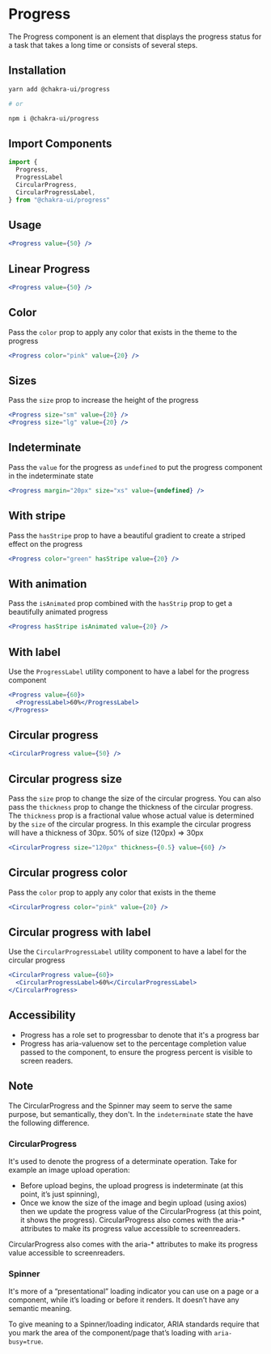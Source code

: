 # Progress

The Progress component is an element that displays the progress status for a
task that takes a long time or consists of several steps.

## Installation

```sh
yarn add @chakra-ui/progress

# or

npm i @chakra-ui/progress
```

## Import Components

```jsx
import {
  Progress,
  ProgressLabel
  CircularProgress,
  CircularProgressLabel,
} from "@chakra-ui/progress"
```

## Usage

```jsx
<Progress value={50} />
```

## Linear Progress

```jsx
<Progress value={50} />
```

## Color

Pass the `color` prop to apply any color that exists in the theme to the
progress

```jsx
<Progress color="pink" value={20} />
```

## Sizes

Pass the `size` prop to increase the height of the progress

```jsx
<Progress size="sm" value={20} />
<Progress size="lg" value={20} />
```

## Indeterminate

Pass the `value` for the progress as `undefined` to put the progress component
in the indeterminate state

```jsx
<Progress margin="20px" size="xs" value={undefined} />
```

## With stripe

Pass the `hasStripe` prop to have a beautiful gradient to create a striped
effect on the progress

```jsx
<Progress color="green" hasStripe value={20} />
```

## With animation

Pass the `isAnimated` prop combined with the `hasStrip` prop to get a
beautifully animated progress

```jsx
<Progress hasStripe isAnimated value={20} />
```

## With label

Use the `ProgressLabel` utility component to have a label for the progress
component

```jsx
<Progress value={60}>
  <ProgressLabel>60%</ProgressLabel>
</Progress>
```

## Circular progress

```jsx
<CircularProgress value={50} />
```

## Circular progress size

Pass the `size` prop to change the size of the circular progress. You can also
pass the `thickness` prop to change the thickness of the circular progress. The
`thickness` prop is a fractional value whose actual value is determined by the
`size` of the circular progress. In this example the circular progress will have
a thickness of 30px. 50% of size (120px) => 30px

```jsx
<CircularProgress size="120px" thickness={0.5} value={60} />
```

## Circular progress color

Pass the `color` prop to apply any color that exists in the theme

```jsx
<CircularProgress color="pink" value={20} />
```

## Circular progress with label

Use the `CircularProgressLabel` utility component to have a label for the
circular progress

```jsx
<CircularProgress value={60}>
  <CircularProgressLabel>60%</CircularProgressLabel>
</CircularProgress>
```

## Accessibility

- Progress has a role set to progressbar to denote that it's a progress bar
- Progress has aria-valuenow set to the percentage completion value passed to
  the component, to ensure the progress percent is visible to screen readers.

## Note

The CircularProgress and the Spinner may seem to serve the same purpose, but
semantically, they don't. In the `indeterminate` state the have the following
difference.

### CircularProgress

It's used to denote the progress of a determinate operation. Take for example an
image upload operation:

- Before upload begins, the upload progress is indeterminate (at this point,
  it’s just spinning),
- Once we know the size of the image and begin upload (using axios) then we
  update the progress value of the CircularProgress (at this point, it shows the
  progress). CircularProgress also comes with the aria-\* attributes to make its
  progress value accessible to screenreaders.

CircularProgress also comes with the aria-\* attributes to make its progress
value accessible to screenreaders.

### Spinner

It's more of a “presentational” loading indicator you can use on a page or a
component, while it’s loading or before it renders. It doesn’t have any semantic
meaning.

To give meaning to a Spinner/loading indicator, ARIA standards require that you
mark the area of the component/page that’s loading with `aria-busy=true`.
